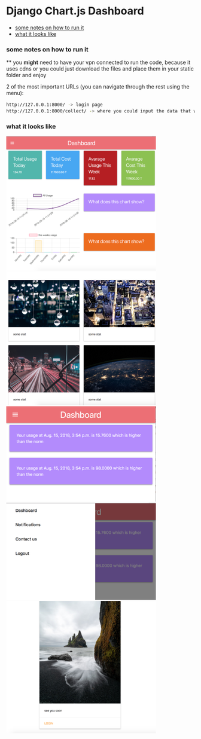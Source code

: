 # Django Chart.js Dashboard


<ul>
	<li><a href="note">some notes on how to run it</a></li>
	<li><a href="result">what it looks like</a></li>
</ul>


<h3 id="note">some notes on how to run it</h3>
** you <strong>might</strong> need to have your vpn connected to run the code, because it uses cdns or you could just download the files and place them in your static folder and enjoy

2 of the most important URLs (you can navigate through the rest using the menu):
```bash 
http://127.0.0.1:8000/ -> login page
http://127.0.0.1:8000/collect/ -> where you could input the data that will be displayed in the charts
```

<h3 id="result">what it looks like</h3>
<img src="results/1.png" width="400px">
<img src="results/2.png" width="400px">
<img src="results/3.png" width="400px">
<img src="results/4.png" width="400px">
<img src="results/5.png" width="400px">